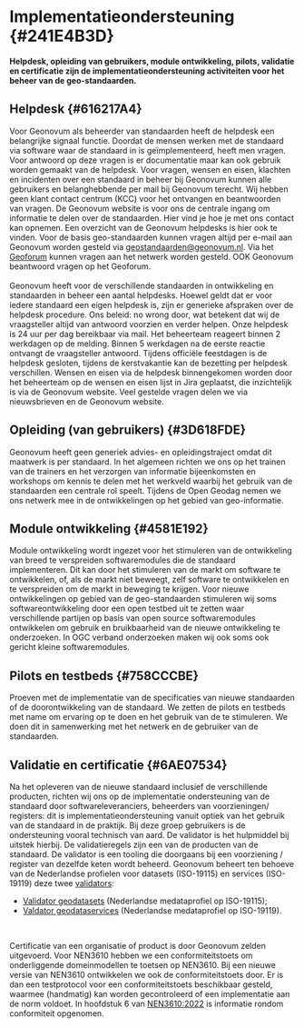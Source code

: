# Implementatieondersteuning {#241E4B3D}
<b>Helpdesk, opleiding van gebruikers, module ontwikkeling, pilots, validatie en certificatie zijn de implementatieondersteuning activiteiten voor het beheer van de geo-standaarden.</b>
## Helpdesk  {#616217A4}
Voor Geonovum als beheerder van standaarden heeft de helpdesk een belangrijke signaal functie. Doordat de mensen werken met de standaard via software waar de standaard in is geïmplementeerd, heeft men vragen. Voor antwoord op deze vragen is er documentatie maar kan ook gebruik worden gemaakt van de helpdesk. 
Voor vragen, wensen en eisen, klachten en incidenten over een standaard in beheer bij Geonovum kunnen alle gebruikers en belanghebbende per mail bij Geonovum terecht. Wij hebben geen klant contact centrum (KCC) voor het ontvangen en beantwoorden van vragen. De Geonovum website is voor ons de centrale ingang om informatie te delen over de standaarden. Hier vind je  hoe je met ons contact kan opnemen. Een overzicht van de Geonovum helpdesks is hier ook te vinden. Voor de basis geo-standaarden kunnen vragen altijd per e-mail aan Geonovum worden gesteld via <a href='mailto:geostandaarden@geonovum.nl' target='_blank'>geostandaarden@geonovum.nl</a>. Via het <a href='https://geoforum.nl/' target='_blank'>Geoforum</a> kunnen vragen aan het netwerk worden gesteld. OOK Geonovum beantwoord vragen op het Geoforum. 
<br/>
<br/>
Geonovum heeft voor de verschillende standaarden in ontwikkeling en standaarden in beheer een aantal helpdesks. Hoewel geldt dat er voor iedere standaard een eigen helpdesk is, zijn er generieke afspraken over de helpdesk procedure.
Ons beleid: no wrong door, wat betekent dat wij de vraagsteller altijd van antwoord voorzien en verder helpen. Onze helpdesk is 24 uur per dag bereikbaar via mail. Het beheerteam reageert binnen 2 werkdagen op de melding. Binnen 5 werkdagen na de eerste reactie ontvangt de vraagsteller antwoord. Tijdens officiële feestdagen is de helpdesk gesloten, tijdens de kerstvakantie kan de bezetting per helpdesk verschillen. Wensen en eisen via de helpdesk binnengekomen worden door het beheerteam op de wensen en eisen lijst in Jira geplaatst, die inzichtelijk is via de Geonovum website. Veel gestelde vragen delen we via nieuwsbrieven en de Geonovum website.
## Opleiding (van gebruikers) {#3D618FDE}
Geonovum heeft geen generiek advies- en opleidingstraject omdat dit maatwerk is per standaard. In het algemeen richten we ons op het trainen van de trainers en het verzorgen van informatie bijeenkomsten en workshops om kennis te delen met het werkveld waarbij het gebruik van de standaarden een centrale rol speelt. Tijdens de Open Geodag nemen we ons netwerk mee in de ontwikkelingen op het gebied van geo-informatie. 
## Module ontwikkeling {#4581E192}
Module ontwikkeling wordt ingezet voor het stimuleren van de ontwikkeling van breed te verspreiden softwaremodules die de standaard implementeren. Dit kan door het stimuleren van de markt om software te ontwikkelen, of, als de markt niet beweegt, zelf software te ontwikkelen en te verspreiden om de markt in beweging te krijgen. 
Voor nieuwe ontwikkelingen op gebied van de geo-standaarden stimuleren wij soms softwareontwikkeling door een open testbed uit te zetten waar verschillende partijen op basis van open source softwaremodules ontwikkelen om gebruik en bruikbaarheid van de nieuwe ontwikkeling te onderzoeken. In OGC verband onderzoeken maken wij ook soms ook gericht kleine softwaremodules. 
## Pilots en testbeds {#758CCCBE}
Proeven met de implementatie van de specificaties van nieuwe standaarden of de doorontwikkeling van de standaard. We zetten de pilots en testbeds met name om ervaring op te doen en het gebruik van de te stimuleren. We doen dit in samenwerking met het netwerk en de gebruiker van de standaarden.  
## Validatie en certificatie {#6AE07534}
Na het opleveren van de nieuwe standaard inclusief de verschillende producten, richten wij ons op de implementatie ondersteuning van de standaard door softwareleveranciers, beheerders van voorzieningen/ registers: dit is implementatieondersteuning vanuit optiek van het gebruik van de standaard in de praktijk. Bij deze groep gebruikers is de ondersteuning vooral technisch van aard. De validator is het hulpmiddel bij uitstek hierbij. De validatieregels zijn een van de producten van de standaard. De validator is een tooling die doorgaans bij een voorziening / register van dezelfde keten wordt beheerd. 
Geonovum beheert ten behoeve van de Nederlandse profielen voor datasets (ISO-19115) en services (ISO-19119) deze twee <a href='https://www.geonovum.nl/over-geonovum/actueel/update-validator-nederlandse-metadataprofielen' target='_blank'>validators</a>:
<ul><li><a href='http://validatie.geostandaarden.nl/metadata/dataset' target='_blank'>Validator geodatasets</a> (Nederlandse medataprofiel op ISO-19115);</li>
<li><a href='http://validatie.geostandaarden.nl/metadata/service' target='_blank'>Valdator geodataservices</a> (Nederlandse medataprofiel op ISO-19119).</li>
</ul><br/>

Certificatie van een organisatie of product is door Geonovum zelden uitgevoerd. Voor NEN3610 hebben we een conformiteitstoets om onderliggende domeinmodellen te toetsen op NEN3610. Bij een nieuwe versie van NEN3610 ontwikkelen we ook de conformiteitstoets door. Er is dan een testprotocol voor een conformiteitstoets beschikbaar gesteld, waarmee (handmatig) kan worden gecontroleerd of een implementatie aan de norm voldoet. In hoofdstuk 6 van <a href='https://www.geonovum.nl/geo-standaarden/nen-3610-basismodel-voor-informatiemodellen' target='_blank'>NEN3610:2022</a> is informatie rondom conformiteit opgenomen. 
